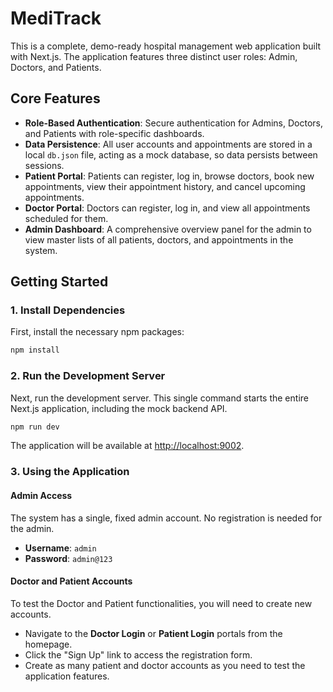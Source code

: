 
# MediTrack

This is a complete, demo-ready hospital management web application built with Next.js. The application features three distinct user roles: Admin, Doctors, and Patients.

## Core Features

- **Role-Based Authentication**: Secure authentication for Admins, Doctors, and Patients with role-specific dashboards.
- **Data Persistence**: All user accounts and appointments are stored in a local `db.json` file, acting as a mock database, so data persists between sessions.
- **Patient Portal**: Patients can register, log in, browse doctors, book new appointments, view their appointment history, and cancel upcoming appointments.
- **Doctor Portal**: Doctors can register, log in, and view all appointments scheduled for them.
- **Admin Dashboard**: A comprehensive overview panel for the admin to view master lists of all patients, doctors, and appointments in the system.

## Getting Started

### 1. Install Dependencies

First, install the necessary npm packages:

```bash
npm install
```

### 2. Run the Development Server

Next, run the development server. This single command starts the entire Next.js application, including the mock backend API.

```bash
npm run dev
```

The application will be available at [http://localhost:9002](http://localhost:9002).

### 3. Using the Application

#### Admin Access

The system has a single, fixed admin account. No registration is needed for the admin.

- **Username**: `admin`
- **Password**: `admin@123`

#### Doctor and Patient Accounts

To test the Doctor and Patient functionalities, you will need to create new accounts.

- Navigate to the **Doctor Login** or **Patient Login** portals from the homepage.
- Click the "Sign Up" link to access the registration form.
- Create as many patient and doctor accounts as you need to test the application features.

